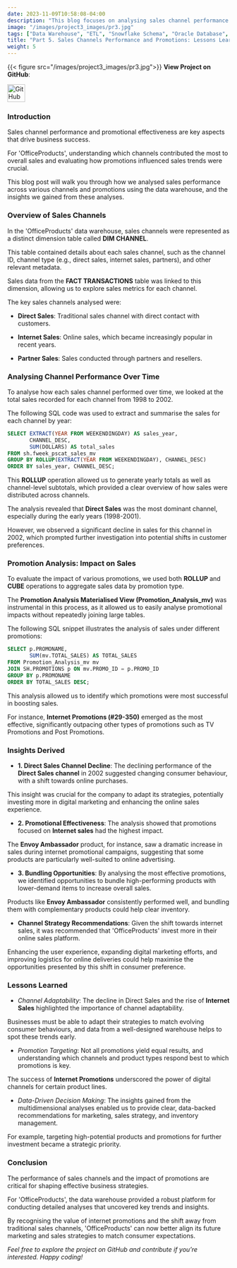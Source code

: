```yaml
---
date: 2023-11-09T10:58:08-04:00
description: "This blog focuses on analysing sales channel performance and evaluating the effectiveness of various promotional campaigns. Learn how different sales channels performed over time, the impact of promotions, and strategic recommendations for future marketing."
image: "/images/project3_images/pr3.jpg"
tags: ["Data Warehouse", "ETL", "Snowflake Schema", "Oracle Database", "Business Intelligence", "Data Modelling", "Multidimensional Analysis", "SQL", "Data Engineering", "Enterprise Data Management"]
title: "Part 5. Sales Channels Performance and Promotions: Lessons Learned."
weight: 5
---
```

{{< figure src="/images/project3_images/pr3.jpg">}}
**View Project on GitHub**: 

<a href="https://github.com/drnsmith/warehouse-management-system" target="_blank">
    <img src="/images/github.png" alt="GitHub" style="width:40px; height:40px; vertical-align: middle;">
  </a>

### Introduction
Sales channel performance and promotional effectiveness are key aspects that drive business success. 

For 'OfficeProducts', understanding which channels contributed the most to overall sales and evaluating how promotions influenced sales trends were crucial. 

This blog post will walk you through how we analysed sales performance across various channels and promotions using the data warehouse, and the insights we gained from these analyses.

### Overview of Sales Channels

In the 'OfficeProducts' data warehouse, sales channels were represented as a distinct dimension table called **DIM CHANNEL**. 

This table contained details about each sales channel, such as the channel ID, channel type (e.g., direct sales, internet sales, partners), and other relevant metadata. 

Sales data from the **FACT TRANSACTIONS** table was linked to this dimension, allowing us to explore sales metrics for each channel.

The key sales channels analysed were:

 - **Direct Sales**: Traditional sales channel with direct contact with customers.

 - **Internet Sales**: Online sales, which became increasingly popular in recent years.

 - **Partner Sales**: Sales conducted through partners and resellers.

### Analysing Channel Performance Over Time

To analyse how each sales channel performed over time, we looked at the total sales recorded for each channel from 1998 to 2002. 

The following SQL code was used to extract and summarise the sales for each channel by year:
```sql
SELECT EXTRACT(YEAR FROM WEEKENDINGDAY) AS sales_year,
       CHANNEL_DESC,
       SUM(DOLLARS) AS total_sales
FROM sh.fweek_pscat_sales_mv
GROUP BY ROLLUP(EXTRACT(YEAR FROM WEEKENDINGDAY), CHANNEL_DESC)
ORDER BY sales_year, CHANNEL_DESC;
```

This **ROLLUP** operation allowed us to generate yearly totals as well as channel-level subtotals, which provided a clear overview of how sales were distributed across channels.

The analysis revealed that **Direct Sales** was the most dominant channel, especially during the early years (1998-2001). 

However, we observed a significant decline in sales for this channel in 2002, which prompted further investigation into potential shifts in customer preferences.

### Promotion Analysis: Impact on Sales

To evaluate the impact of various promotions, we used both **ROLLUP** and **CUBE** operations to aggregate sales data by promotion type. 

The **Promotion Analysis Materialised View (Promotion_Analysis_mv)** was instrumental in this process, as it allowed us to easily analyse promotional impacts without repeatedly joining large tables.

The following SQL snippet illustrates the analysis of sales under different promotions:
```sql
SELECT p.PROMONAME,
       SUM(mv.TOTAL_SALES) AS TOTAL_SALES
FROM Promotion_Analysis_mv mv
JOIN SH.PROMOTIONS p ON mv.PROMO_ID = p.PROMO_ID
GROUP BY p.PROMONAME
ORDER BY TOTAL_SALES DESC;
```

This analysis allowed us to identify which promotions were most successful in boosting sales. 

For instance, **Internet Promotions (#29-350)** emerged as the most effective, significantly outpacing other types of promotions such as TV Promotions and Post Promotions.

### Insights Derived

 - **1. Direct Sales Channel Decline**: The declining performance of the **Direct Sales channel** in 2002 suggested changing consumer behaviour, with a shift towards online purchases. 

This insight was crucial for the company to adapt its strategies, potentially investing more in digital marketing and enhancing the online sales experience.

 - **2. Promotional Effectiveness**: The analysis showed that promotions focused on **Internet sales** had the highest impact. 

The **Envoy Ambassador** product, for instance, saw a dramatic increase in sales during internet promotional campaigns, suggesting that some products are particularly well-suited to online advertising.

 - **3. Bundling Opportunities**: By analysing the most effective promotions, we identified opportunities to bundle high-performing products with lower-demand items to increase overall sales. 

Products like **Envoy Ambassador** consistently performed well, and bundling them with complementary products could help clear inventory.

 - **Channel Strategy Recommendations**: Given the shift towards internet sales, it was recommended that 'OfficeProducts' invest more in their online sales platform. 

Enhancing the user experience, expanding digital marketing efforts, and improving logistics for online deliveries could help maximise the opportunities presented by this shift in consumer preference.

### Lessons Learned

 - *Channel Adaptability*: The decline in Direct Sales and the rise of **Internet Sales** highlighted the importance of channel adaptability. 

Businesses must be able to adapt their strategies to match evolving consumer behaviours, and data from a well-designed warehouse helps to spot these trends early.

 - *Promotion Targeting*: Not all promotions yield equal results, and understanding which channels and product types respond best to which promotions is key. 

The success of **Internet Promotions** underscored the power of digital channels for certain product lines.

 - *Data-Driven Decision Making*: The insights gained from the multidimensional analyses enabled us to provide clear, data-backed recommendations for marketing, sales strategy, and inventory management. 

For example, targeting high-potential products and promotions for further investment became a strategic priority.

### Conclusion

The performance of sales channels and the impact of promotions are critical for shaping effective business strategies. 

For 'OfficeProducts', the data warehouse provided a robust platform for conducting detailed analyses that uncovered key trends and insights. 

By recognising the value of internet promotions and the shift away from traditional sales channels, 'OfficeProducts' can now better align its future marketing and sales strategies to match consumer expectations.

*Feel free to explore the project on GitHub and contribute if you’re interested. Happy coding!*

